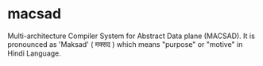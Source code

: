 # macsad
Multi-architecture Compiler System for Abstract Data plane (MACSAD). It is pronounced as 'Maksad' ( मक्सद ) which means "purpose" or "motive" in Hindi Language.
